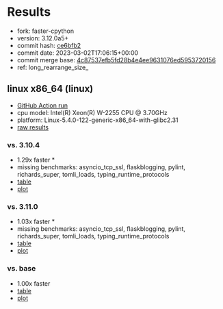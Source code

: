 # Results

- fork: faster-cpython
- version: 3.12.0a5+
- commit hash: [ce6bfb2](https://github.com/faster%2dcpython/cpython/commit/ce6bfb2)
- commit date: 2023-03-02T17:06:15+00:00
- commit merge base: [4c87537efb5fd28b4e4ee9631076ed5953720156](https://github.com/faster%2dcpython/cpython/commit/4c87537efb5fd28b4e4ee9631076ed5953720156)
- ref: long_rearrange_size_

## linux x86_64 (linux)

- [GitHub Action run](https://github.com/faster-cpython/benchmarking/actions/runs/4316443260)
- cpu model: Intel(R) Xeon(R) W-2255 CPU @ 3.70GHz
- platform: Linux-5.4.0-122-generic-x86_64-with-glibc2.31
- [raw results](bm-20230302-linux-x86_64-faster%252dcpython-long_rearrange_size_-3.12.0a5%2B-ce6bfb2.json)

### vs. 3.10.4

- 1.29x faster \*
- missing benchmarks: asyncio_tcp_ssl, flaskblogging, pylint, richards_super, tomli_loads, typing_runtime_protocols
- [table](bm-20230302-linux-x86_64-faster%252dcpython-long_rearrange_size_-3.12.0a5%2B-ce6bfb2-vs-3.10.4.md)
- [plot](bm-20230302-linux-x86_64-faster%252dcpython-long_rearrange_size_-3.12.0a5%2B-ce6bfb2-vs-3.10.4.png)

### vs. 3.11.0

- 1.03x faster \*
- missing benchmarks: asyncio_tcp_ssl, flaskblogging, pylint, richards_super, tomli_loads, typing_runtime_protocols
- [table](bm-20230302-linux-x86_64-faster%252dcpython-long_rearrange_size_-3.12.0a5%2B-ce6bfb2-vs-3.11.0.md)
- [plot](bm-20230302-linux-x86_64-faster%252dcpython-long_rearrange_size_-3.12.0a5%2B-ce6bfb2-vs-3.11.0.png)

### vs. base

- 1.00x faster
- [table](bm-20230302-linux-x86_64-faster%252dcpython-long_rearrange_size_-3.12.0a5%2B-ce6bfb2-vs-base.md)
- [plot](bm-20230302-linux-x86_64-faster%252dcpython-long_rearrange_size_-3.12.0a5%2B-ce6bfb2-vs-base.png)

